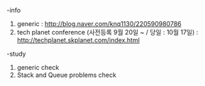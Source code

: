 -info

1. generic : http://blog.naver.com/knq1130/220590980786
2. tech planet conference (사전등록 9월 20일 ~ / 당일 : 10월 17일) : http://techplanet.skplanet.com/index.html


-study

1. generic check
2. Stack and Queue problems check
